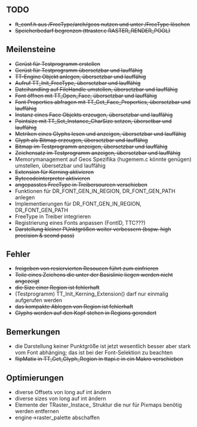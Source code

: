 ## TODO
- ~~ft_conf.h aus /FreeType/arch/geos nutzen und unter /FreeType löschen~~
- ~~Speicherbedarf begrenzen (ttraster.c RASTER_RENDER_POOL)~~

## Meilensteine
- ~~Gerüst für Testprogramm erstellen~~
- ~~Gerüst für Testprogramm übersetzbar und lauffähig~~
- ~~TT-Engine Objekt anlegen, übersetzbar und lauffähig~~
- ~~Aufruf TT_Init_FreeType, übersetzbar und lauffähig~~
- ~~Dateihandling auf FileHandle umstellen, übersetzbar und lauffähig~~
- ~~Font öffnen mit TT_Open_Face, übersetzbar und lauffähig~~
- ~~Font Properties abfragen mit TT_Get_Face_Properties, übersetzbar und lauffähig~~
- ~~Instanz eines Face Objekts erzeugen, übersetzbar und lauffähig~~
- ~~Pointsize mit TT_Set_Instance_CharSize setzen, übersetbar und lauffähig~~
- ~~Metriken eines Glyphs lesen und anzeigen, übersetzbar und lauffähig~~
- ~~Glyph als Bitmap erzeugen, übersetzbar und lauffähig~~
- ~~Bitmap im Testprogramm anzeigen, übersetzbar und lauffähig~~
- ~~Zeichensatz im Testprogramm anzeigen, übersetzbar und lauffähig~~
- Memorymanagement auf Geos Spezifika (hugemem.c könnte genügen) umstellen, übersetzbar und lauffähig
- ~~Extension für Kerning aktivieren~~
- ~~Bytecodeinterpreter aktivieren~~
- ~~angepasstes FreeType in Treibersourcen verschieben~~
- Funktionen für DR_FONT_GEN_IN_REGION, DR_FONT_GEN_PATH anlegen
- Implementierungen für DR_FONT_GEN_IN_REGION, DR_FONT_GEN_PATH
- FreeType in Treiber integrieren
- Registrierung eines Fonts anpassen (FontID, TTC???) 
- ~~Darstellung kleiner PUnktgrößen weiter verbessern (bspw. high precision & scond pass)~~

## Fehler
- ~~freigeben von resiervierten Resoucen führt zum einfrieren~~
- ~~Teile eines Zeichens die unter der Basislinie liegen werden nicht angezeigt~~
- ~~die Size einer Region ist fehlerhaft~~
- (Testprogramm) TT_Init_Kerning_Extension() darf nur einmalig aufgerufen werden
- ~~das kompakte Ablegen von Region ist fehlerhaft~~
- ~~Glyphs werden auf den Kopf stehen in Regions gerendert~~

## Bemerkungen
- die Darstellung keiner Punktgröße ist jetzt wesentlich besser aber stark vom Font abhänging; das ist bei der Font-Selektion zu beachten
- ~~flipMatix in TT_Get_Glyph_Region in ttapi.c in ein Makro verschieben~~

## Optimierungen
- diverse Offsets von long auf int ändern
- diverse sizes von long auf int ändern
- Elemente der TRaster_Instace_ Struktur die nur für Pixmaps benötig werden entfernen
- engine->raster_palette abschaffen